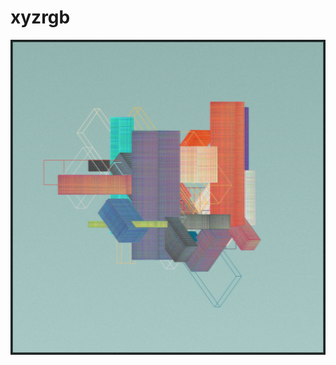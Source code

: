<h1>xyzrgb</h1>
<p align="center">
    <img width="700px" src="https://github.com/patakk/xyzrgb/blob/master/sample.png">
</p>